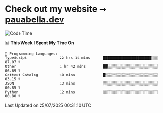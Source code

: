 # Check out my website ⭢ [pauabella.dev](https://pauabella.dev)

<!--START_SECTION:waka-->
![Code Time](http://img.shields.io/badge/Code%20Time-4%2C631%20hrs%2012%20mins-blue)

📊 **This Week I Spent My Time On** 

```text
💬 Programming Languages: 
TypeScript               22 hrs 14 mins      ██████████████████████░░░   87.07 % 
Other                    1 hr 42 mins        ██░░░░░░░░░░░░░░░░░░░░░░░   06.69 % 
Gettext Catalog          48 mins             █░░░░░░░░░░░░░░░░░░░░░░░░   03.15 % 
JSON                     13 mins             ░░░░░░░░░░░░░░░░░░░░░░░░░   00.85 % 
Python                   12 mins             ░░░░░░░░░░░░░░░░░░░░░░░░░   00.80 % 
```


 Last Updated on 25/07/2025 00:31:10 UTC
<!--END_SECTION:waka-->
